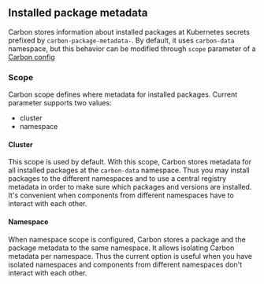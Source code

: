 ## Installed package metadata
Carbon stores information about installed packages at Kubernetes secrets prefixed by `carbon-package-metadata-`. By default, it uses `carbon-data` namespace, but this behavior can be modified through `scope` parameter of a [Carbon config](carbon_config.md)

### Scope
Carbon scope defines where metadata for installed packages. Current parameter supports two values:
- cluster
- namespace

#### Cluster
This scope is used by default. With this scope, Carbon stores metadata for all installed packages at the `carbon-data` namespace. Thus you may install packages to the different namespaces and to use a central registry metadata in order to make sure which packages and versions are installed. It's convenient when components from different namespaces have to interact with each other.

#### Namespace
When namespace scope is configured, Carbon stores a package and the package metadata to the same namespace. It allows isolating Carbon metadata per namespace. Thus the current option is useful when you have isolated namespaces and components from different namespaces don't interact with each other.
